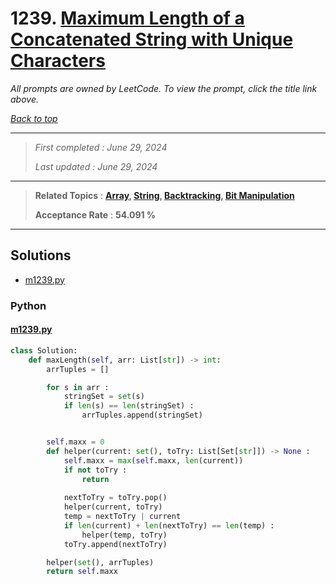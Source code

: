 # 1239. [Maximum Length of a Concatenated String with Unique Characters](<https://leetcode.com/problems/maximum-length-of-a-concatenated-string-with-unique-characters>)

*All prompts are owned by LeetCode. To view the prompt, click the title link above.*

*[Back to top](<../README.md>)*

------

> *First completed : June 29, 2024*
>
> *Last updated : June 29, 2024*

------

> **Related Topics** : **[Array](<by_topic/Array.md>), [String](<by_topic/String.md>), [Backtracking](<by_topic/Backtracking.md>), [Bit Manipulation](<by_topic/Bit Manipulation.md>)**
>
> **Acceptance Rate** : **54.091 %**

------

## Solutions

- [m1239.py](<../my-submissions/m1239.py>)
### Python
#### [m1239.py](<../my-submissions/m1239.py>)
```Python
class Solution:
    def maxLength(self, arr: List[str]) -> int:
        arrTuples = []

        for s in arr :
            stringSet = set(s)
            if len(s) == len(stringSet) :
                arrTuples.append(stringSet)


        self.maxx = 0
        def helper(current: set(), toTry: List[Set[str]]) -> None :
            self.maxx = max(self.maxx, len(current))
            if not toTry :
                return
            
            nextToTry = toTry.pop()
            helper(current, toTry)
            temp = nextToTry | current
            if len(current) + len(nextToTry) == len(temp) :
                helper(temp, toTry)
            toTry.append(nextToTry)

        helper(set(), arrTuples)
        return self.maxx
```

